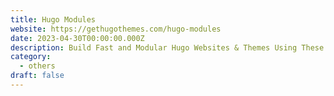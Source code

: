 ```yaml
---
title: Hugo Modules
website: https://gethugothemes.com/hugo-modules
date: 2023-04-30T00:00:00.000Z
description: Build Fast and Modular Hugo Websites & Themes Using These 29 Powerful Hugo Modules
category: 
  - others
draft: false
---
```


